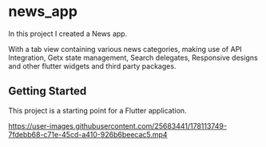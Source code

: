 # news_app

In this project I created a News app.

With a tab view containing various news categories, making use of API Integration, Getx state management, Search delegates, Responsive designs and other flutter widgets and third party packages.

## Getting Started

This project is a starting point for a Flutter application.



https://user-images.githubusercontent.com/25683441/178113749-7fdebb68-c71e-45cd-a410-926b6beecac5.mp4

